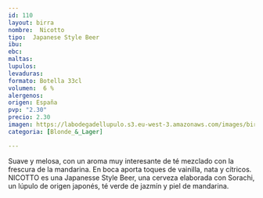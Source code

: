 ```yaml
--- 
id: 110
layout: birra
nombre:  Nicotto
tipo:  Japanese Style Beer
ibu:  
ebc:
maltas: 
lupulos: 
levaduras: 
formato: Botella 33cl
volumen:  6 %
alergenos: 
origen: España
pvp: "2.30"
precio: 2.30
imagen: https://labodegadellupulo.s3.eu-west-3.amazonaws.com/images/birras/nicotto.jpg
categoria: [Blonde_&_Lager]

---
```

Suave y melosa, con un aroma muy interesante de té mezclado con la frescura de la mandarina. En boca aporta toques de vainilla, nata y cítricos. NICOTTO es una Japanesse Style Beer, una cerveza elaborada con Sorachi, un lúpulo de origen japonés, té verde de jazmín y piel de mandarina.













